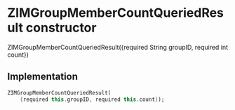 


# ZIMGroupMemberCountQueriedResult constructor







ZIMGroupMemberCountQueriedResult({required String groupID, required int count})





## Implementation

```dart
ZIMGroupMemberCountQueriedResult(
    {required this.groupID, required this.count});
```








